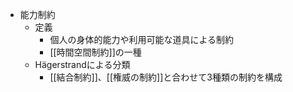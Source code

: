 - 能力制約
	- 定義
		- 個人の身体的能力や利用可能な道具による制約
		- [[時間空間制約]]の一種
	- Hägerstrandによる分類
		- [[結合制約]]、[[権威の制約]]と合わせて3種類の制約を構成
